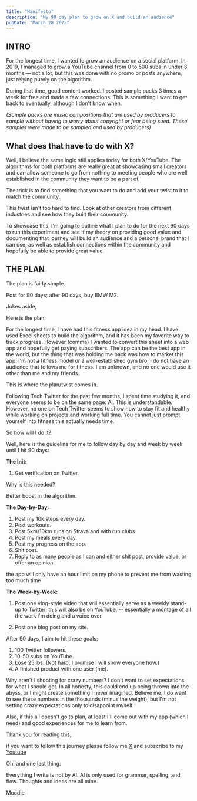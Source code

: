 ```yaml
---
title: "Manifesto"
description: "My 90 day plan to grow on X and build an audience"
pubDate: "March 28 2025"
---
```


## INTRO

For the longest time, I wanted to grow an audience on a social platform. In 2019, I managed to grow a YouTube channel from 0 to 500 subs in under 3 months — not a lot, but this was done with no promo or posts anywhere, just relying purely on the algorithm.

During that time, good content worked. I posted sample packs 3 times a week for free and made a few connections. This is something I want to get back to eventually, although I don't know when.

_*(Sample packs are music compositions that are used by producers to sample without having to worry about copyright or fear being sued. These samples were made to be sampled and used by producers)*_

## What does that have to do with X?

Well, I believe the same logic still applies today for both X/YouTube. The algorithms for both platforms are really great at showcasing small creators and can allow someone to go from nothing to meeting people who are well established in the community they want to be a part of.

The trick is to find something that you want to do and add your twist to it to match the community.

This twist isn't too hard to find. Look at other creators from different industries and see how they built their community.

To showcase this, I'm going to outline what I plan to do for the next 90 days to run this experiment and see if my theory on providing good value and documenting that journey will build an audience and a personal brand that I can use, as well as establish connections within the community and hopefully be able to provide great value.

## THE PLAN

The plan is fairly simple.

Post for 90 days; after 90 days, buy BMW M2.

Jokes aside,

Here is the plan.

For the longest time, I have had this fitness app idea in my head. I have used Excel sheets to build the algorithm, and it has been my favorite way to track progress. However (comma) I wanted to convert this sheet into a web app and hopefully get paying subscribers. The app can be the best app in the world, but the thing that was holding me back was how to market this app. I'm not a fitness model or a well-established gym bro; I do not have an audience that follows me for fitness. I am unknown, and no one would use it other than me and my friends.

This is where the plan/twist comes in.

Following Tech Twitter for the past few months, I spent time studying it, and everyone seems to be on the same page: AI. This is understandable. However, no one on Tech Twitter seems to show how to stay fit and healthy while working on projects and working full time. You cannot just prompt yourself into fitness this actually needs time.

So how will I do it?

Well, here is the guideline for me to follow day by day and week by week until I hit 90 days:

**The Init:**

1. Get verification on Twitter.

Why is this needed?

Better boost in the algorithm.

**The Day-by-Day:**

1. Post my 10k steps every day.
2. Post workouts.
3. Post 5km/10km runs on Strava and with run clubs.
4. Post my meals every day.
5. Post my progress on the app.
6. Shit post.
7. Reply to as many people as I can and either shit post, provide value, or offer an opinion.

the app will only have an hour limit on my phone to prevent me from wasting too much time

**The Week-by-Week:**

1. Post one vlog-style video that will essentially serve as a weekly stand-up to Twitter; this will also be on YouTube.
   -- essentially a montage of all the work i'm doing and a voice over.

2. Post one blog post on my site.

After 90 days, I aim to hit these goals:

1. 100 Twitter followers.
2. 10-50 subs on YouTube.
3. Lose 25 lbs. (Not hard, I promise I will show everyone how.)
4. A finished product with one user (me).

Why aren't I shooting for crazy numbers? I don't want to set expectations for what I should get. In all honesty, this could end up being thrown into the abyss, or I might create something I never imagined. Believe me, I do want to see these numbers in the thousands (minus the weight), but I'm not setting crazy expectations only to disappoint myself.

Also, if this all doesn't go to plan, at least I'll come out with my app (which I need) and good experiences for me to learn from.

Thank you for reading this,

if you want to follow this journey please follow me [X](https://x.com/Mo0diie) and subscribe to my [Youtube](https://www.youtube.com/@moodiiie)

Oh, and one last thing:

Everything I write is not by AI. AI is only used for grammar, spelling, and flow. Thoughts and ideas are all mine.

Moodie
